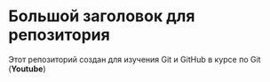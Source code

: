 # Большой заголовок для репозитория
Этот репозиторий создан для изучения Git и GitHub в 
курсе по Git (**Youtube**)